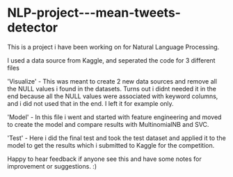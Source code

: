 # NLP-project---mean-tweets-detector

This is a project i have been working on for Natural Language Processing. 

I used a data source from Kaggle, and seperated the code for 3 different files 

'Visualize'  - This was meant to create 2 new data sources and remove all the NULL values i found in the datasets. Turns out i didnt needed it in the end because all the NULL values were associated with keyword columns, and i did not used that in the end. I left it for example only. 

'Model' - In this file i went and started with feature engineering and moved to create the model and compare results with MultinomialNB and SVC. 

'Test' - Here i did the final test and took the test dataset and applied it to the model to get the results which i submitted to Kaggle for the competition. 


Happy to hear feedback if anyone see this and have some notes for improvement or suggestions. :)

